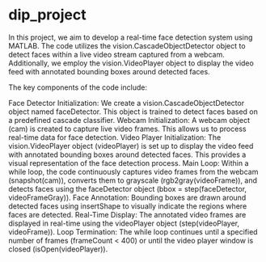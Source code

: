 # dip_project
In this project, we aim to develop a real-time face detection system using MATLAB. The code utilizes the vision.CascadeObjectDetector object to detect faces within a live video stream captured from a webcam. Additionally, we employ the vision.VideoPlayer object to display the video feed with annotated bounding boxes around detected faces.

The key components of the code include:

Face Detector Initialization: We create a vision.CascadeObjectDetector object named faceDetector. This object is trained to detect faces based on a predefined cascade classifier.
Webcam Initialization: A webcam object (cam) is created to capture live video frames. This allows us to process real-time data for face detection.
Video Player Initialization: The vision.VideoPlayer object (videoPlayer) is set up to display the video feed with annotated bounding boxes around detected faces. This provides a visual representation of the face detection process.
Main Loop: Within a while loop, the code continuously captures video frames from the webcam (snapshot(cam)), converts them to grayscale (rgb2gray(videoFrame)), and detects faces using the faceDetector object (bbox = step(faceDetector, videoFrameGray)).
Face Annotation: Bounding boxes are drawn around detected faces using insertShape to visually indicate the regions where faces are detected.
Real-Time Display: The annotated video frames are displayed in real-time using the videoPlayer object (step(videoPlayer, videoFrame)).
Loop Termination: The while loop continues until a specified number of frames (frameCount < 400) or until the video player window is closed (isOpen(videoPlayer)).
